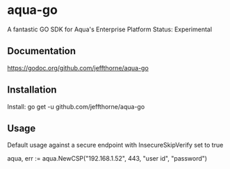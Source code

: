 # aqua-go

A fantastic GO SDK for Aqua's Enterprise Platform
Status: Experimental

Documentation
----
https://godoc.org/github.com/jeffthorne/aqua-go


Installation
----
Install: go get -u github.com/jeffthorne/aqua-go


Usage
----
Default usage against a secure endpoint with InsecureSkipVerify set to true 

aqua, err := aqua.NewCSP("192.168.1.52", 443, "user id", "password")